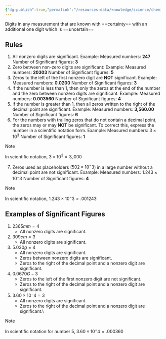 ```yaml
---
{"dg-publish":true,"permalink":"/resources-data/knowledge/science/chemistry/significant-figures/"}
---
```


Digits in any measurement that are known with ==certainty== with an additional one digit which is ==uncertain==
## Rules
1. All nonzero digits are significant.
	   Example:
	   Measured numbers: **247**
	   Number of Significant figures: **3**
2. Zero between non-zero digits are significant:
	   Example:
	   Measured numbers: **20303**
	   Number of Significant figures: **5**
3. Zeros to the left of the first nonzero digit are **NOT** significant.
	   Example:
	   Measured numbers: **0.0200**
	   Number of Significant figures: **3**
4. If the number is less than 1, then only the zeros at the end of the number and the zero between nonzero digits are significant.
	   Example:
	   Measured numbers: **0.003560**
	   Number of Significant figures: **4**
5. If the number is greater than 1, then all zeros written to the right of the decimal point are significant.
	   Example:
	   Measured numbers: **3,560.00**
	   Number of Significant figures: **6**
6. For the numbers with trailing zeros that do not contain a decimal point, the zeros may or may **NOT** be significant. To correct this, express the number in a scientific notation form.
	   Example:
	   Measured numbers: $3 \times 10^3$
	   Number of Significant figures: **1**
> [!note]
> In scientific notation, $3 \times 10^3 = 3,000$
7. Zeros used as placeholders ($502 \times 10^-3$) in a large number without a decimal point are not significant.
	   Example:
	   Measured numbers: $1.243 \times 10^-3$
	   Number of Significant figures: **4**
> [!note]
> In scientific notation, $1.243 \times 10^-3 = .001243$


## Examples of Significant Figures
1. $2365mm = 4$
	* All nonzero digits are significant. 
2. $309cm = 3$
	* All nonzero digits are significant. 
3. $5.030g = 4$
	* All nonzero digits are significant.
	* Zeros between nonzero digits are significant.
	* Zeros to the right of the decimal point and a nonzero digit are significant.
4. $0.0670G - 3$
	* Zeros to the left of the first nonzero digit are not significant.
	* Zeros to the right of the decimal point and a nonzero digit are significant.
5. $3.60 \times 10^-4 = 3$
	* All nonzero digits are significant.
	* Zeros to the right of the decimal point and a nonzero digit are significant.\

> [!note]
> In scientific notation for number 5, $3.60 \times 10^-4 = .000360$